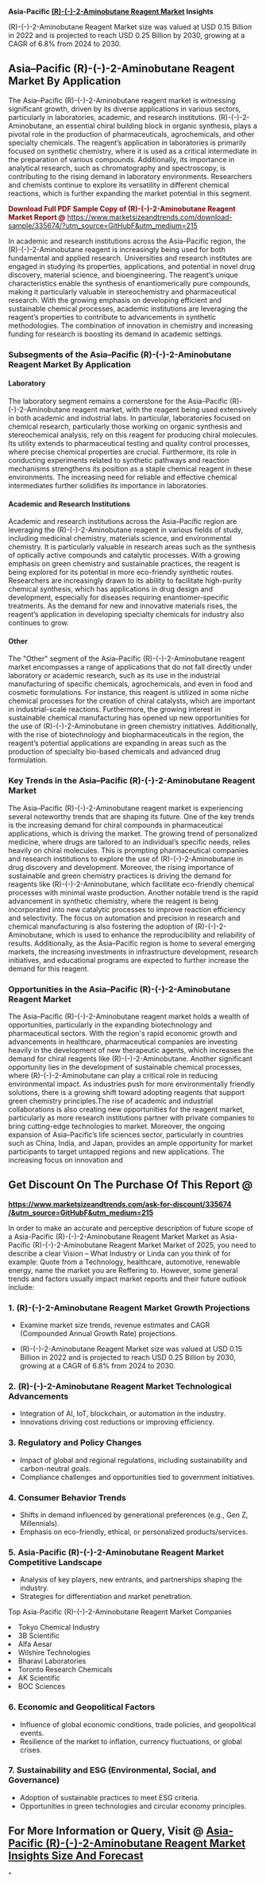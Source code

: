 <p><strong>Asia-Pacific&nbsp;<a href=""https://www.marketsizeandtrends.com/download-sample/335674/&amp;utm_source=GitHubF&amp;utm_medium=215"">(R)-(-)-2-Aminobutane Reagent Market</a> Insights</strong></p><p>(R)-(-)-2-Aminobutane Reagent Market size was valued at USD 0.15 Billion in 2022 and is projected to reach USD 0.25 Billion by 2030, growing at a CAGR of 6.8% from 2024 to 2030.</p><p><h2>Asia–Pacific (R)-(-)-2-Aminobutane Reagent Market By Application</h2>The Asia–Pacific (R)-(-)-2-Aminobutane reagent market is witnessing significant growth, driven by its diverse applications in various sectors, particularly in laboratories, academic, and research institutions. (R)-(-)-2-Aminobutane, an essential chiral building block in organic synthesis, plays a pivotal role in the production of pharmaceuticals, agrochemicals, and other specialty chemicals. The reagent’s application in laboratories is primarily focused on synthetic chemistry, where it is used as a critical intermediate in the preparation of various compounds. Additionally, its importance in analytical research, such as chromatography and spectroscopy, is contributing to the rising demand in laboratory environments. Researchers and chemists continue to explore its versatility in different chemical reactions, which is further expanding the market potential in this segment. <p><strong><span style="color: #800000;">Download Full PDF Sample Copy of (R)-(-)-2-Aminobutane Reagent Market Report @</span>&nbsp;</strong><a href="https://www.marketsizeandtrends.com/download-sample/335674/?utm_source=GitHubF&amp;utm_medium=215" target="_blank">https://www.marketsizeandtrends.com/download-sample/335674/?utm_source=GitHubF&amp;utm_medium=215</a></p>In academic and research institutions across the Asia–Pacific region, the (R)-(-)-2-Aminobutane reagent is increasingly being used for both fundamental and applied research. Universities and research institutes are engaged in studying its properties, applications, and potential in novel drug discovery, material science, and bioengineering. The reagent’s unique characteristics enable the synthesis of enantiomerically pure compounds, making it particularly valuable in stereochemistry and pharmaceutical research. With the growing emphasis on developing efficient and sustainable chemical processes, academic institutions are leveraging the reagent’s properties to contribute to advancements in synthetic methodologies. The combination of innovation in chemistry and increasing funding for research is boosting its demand in academic settings.<h3>Subsegments of the Asia–Pacific (R)-(-)-2-Aminobutane Reagent Market By Application</h3><h4>Laboratory</h4>The laboratory segment remains a cornerstone for the Asia–Pacific (R)-(-)-2-Aminobutane reagent market, with the reagent being used extensively in both academic and industrial labs. In particular, laboratories focused on chemical research, particularly those working on organic synthesis and stereochemical analysis, rely on this reagent for producing chiral molecules. Its utility extends to pharmaceutical testing and quality control processes, where precise chemical properties are crucial. Furthermore, its role in conducting experiments related to synthetic pathways and reaction mechanisms strengthens its position as a staple chemical reagent in these environments. The increasing need for reliable and effective chemical intermediates further solidifies its importance in laboratories.<h4>Academic and Research Institutions</h4>Academic and research institutions across the Asia–Pacific region are leveraging the (R)-(-)-2-Aminobutane reagent in various fields of study, including medicinal chemistry, materials science, and environmental chemistry. It is particularly valuable in research areas such as the synthesis of optically active compounds and catalytic processes. With a growing emphasis on green chemistry and sustainable practices, the reagent is being explored for its potential in more eco-friendly synthetic routes. Researchers are increasingly drawn to its ability to facilitate high-purity chemical synthesis, which has applications in drug design and development, especially for diseases requiring enantiomer-specific treatments. As the demand for new and innovative materials rises, the reagent’s application in developing specialty chemicals for industry also continues to grow.<h4>Other</h4>The "Other" segment of the Asia–Pacific (R)-(-)-2-Aminobutane reagent market encompasses a range of applications that do not fall directly under laboratory or academic research, such as its use in the industrial manufacturing of specific chemicals, agrochemicals, and even in food and cosmetic formulations. For instance, this reagent is utilized in some niche chemical processes for the creation of chiral catalysts, which are important in industrial-scale reactions. Furthermore, the growing interest in sustainable chemical manufacturing has opened up new opportunities for the use of (R)-(-)-2-Aminobutane in green chemistry initiatives. Additionally, with the rise of biotechnology and biopharmaceuticals in the region, the reagent’s potential applications are expanding in areas such as the production of specialty bio-based chemicals and advanced drug formulation.<h3>Key Trends in the Asia–Pacific (R)-(-)-2-Aminobutane Reagent Market</h3>The Asia–Pacific (R)-(-)-2-Aminobutane reagent market is experiencing several noteworthy trends that are shaping its future. One of the key trends is the increasing demand for chiral compounds in pharmaceutical applications, which is driving the market. The growing trend of personalized medicine, where drugs are tailored to an individual’s specific needs, relies heavily on chiral molecules. This is prompting pharmaceutical companies and research institutions to explore the use of (R)-(-)-2-Aminobutane in drug discovery and development. Moreover, the rising importance of sustainable and green chemistry practices is driving the demand for reagents like (R)-(-)-2-Aminobutane, which facilitate eco-friendly chemical processes with minimal waste production. Another notable trend is the rapid advancement in synthetic chemistry, where the reagent is being incorporated into new catalytic processes to improve reaction efficiency and selectivity. The focus on automation and precision in research and chemical manufacturing is also fostering the adoption of (R)-(-)-2-Aminobutane, which is used to enhance the reproducibility and reliability of results. Additionally, as the Asia–Pacific region is home to several emerging markets, the increasing investments in infrastructure development, research initiatives, and educational programs are expected to further increase the demand for this reagent.<h3>Opportunities in the Asia–Pacific (R)-(-)-2-Aminobutane Reagent Market</h3>The Asia–Pacific (R)-(-)-2-Aminobutane reagent market holds a wealth of opportunities, particularly in the expanding biotechnology and pharmaceutical sectors. With the region's rapid economic growth and advancements in healthcare, pharmaceutical companies are investing heavily in the development of new therapeutic agents, which increases the demand for chiral reagents like (R)-(-)-2-Aminobutane. Another significant opportunity lies in the development of sustainable chemical processes, where (R)-(-)-2-Aminobutane can play a critical role in reducing environmental impact. As industries push for more environmentally friendly solutions, there is a growing shift toward adopting reagents that support green chemistry principles.The rise of academic and industrial collaborations is also creating new opportunities for the reagent market, particularly as more research institutions partner with private companies to bring cutting-edge technologies to market. Moreover, the ongoing expansion of Asia–Pacific’s life sciences sector, particularly in countries such as China, India, and Japan, provides an ample opportunity for market participants to target untapped regions and new applications. The increasing focus on innovation and</p><h2><strong>Get Discount On The Purchase Of This Report @&nbsp;</strong></h2><p><strong><a href=""https://www.marketsizeandtrends.com/ask-for-discount/335674/&amp;utm_source=GitHubF&amp;utm_medium=215"" target=""_blank"">https://www.marketsizeandtrends.com/ask-for-discount/335674<br />/&amp;utm_source=GitHubF&amp;utm_medium=215</a></strong></p><p>In order to make an accurate and perceptive description of future scope of a Asia-Pacific&nbsp;(R)-(-)-2-Aminobutane Reagent Market Market as Asia-Pacific&nbsp;(R)-(-)-2-Aminobutane Reagent Market Market of 2025, you need to describe a clear Vision &ndash; What Industry or Linda can you think of for example: Quote from a Technology, healthcare, automotive, renewable energy, name the market you are Reffering to. However, some general trends and factors usually impact market reports and their future outlook include:</p><h3>1.&nbsp;<strong>(R)-(-)-2-Aminobutane Reagent Market Growth Projections</strong></h3><ul><li>Examine market size trends, revenue estimates and CAGR (Compounded Annual Growth Rate) projections.</li><li><p>(R)-(-)-2-Aminobutane Reagent Market size was valued at USD 0.15 Billion in 2022 and is projected to reach USD 0.25 Billion by 2030, growing at a CAGR of 6.8% from 2024 to 2030.</p></li></ul><h3>2.&nbsp;<strong>(R)-(-)-2-Aminobutane Reagent Market Technological Advancements</strong></h3><ul><li>Integration of AI, IoT, blockchain, or automation in the industry.</li><li>Innovations driving cost reductions or improving efficiency.</li></ul><h3>3.&nbsp;<strong>Regulatory and Policy Changes</strong></h3><ul><li>Impact of global and regional regulations, including sustainability and carbon-neutral goals.</li><li>Compliance challenges and opportunities tied to government initiatives.</li></ul><h3>4.&nbsp;<strong>Consumer Behavior Trends</strong></h3><ul><li>Shifts in demand influenced by generational preferences (e.g., Gen Z, Millennials).</li><li>Emphasis on eco-friendly, ethical, or personalized products/services.</li></ul><h3>5.&nbsp;<strong>Asia-Pacific (R)-(-)-2-Aminobutane Reagent Market Competitive Landscape</strong></h3><ul><li>Analysis of key players, new entrants, and partnerships shaping the industry.</li><li>Strategies for differentiation and market penetration.</li></ul><p data-pm-slice=""1 1 []"">Top Asia-Pacific (R)-(-)-2-Aminobutane Reagent Market Companies</p><div data-test-id=""""><p><li>Tokyo Chemical Industry</li><li> 3B Scientific</li><li> Alfa Aesar</li><li> Wilshire Technologies</li><li> Bharavi Laboratories</li><li> Toronto Research Chemicals</li><li> AK Scientific</li><li> BOC Sciences</li></p></div><h3>6.&nbsp;<strong>Economic and Geopolitical Factors</strong></h3><ul><li>Influence of global economic conditions, trade policies, and geopolitical events.</li><li>Resilience of the market to inflation, currency fluctuations, or global crises.</li></ul><h3>7.&nbsp;<strong>Sustainability and ESG (Environmental, Social, and Governance)</strong></h3><ul><li>Adoption of sustainable practices to meet ESG criteria.</li><li>Opportunities in green technologies and circular economy principles.</li></ul><h2><strong>For More Information or Query, Visit @&nbsp;</strong><a href=""https://www.verifiedmarketreports.com/product/r-2-aminobutane-reagent-market/"" target=""_blank"">Asia-Pacific (R)-(-)-2-Aminobutane Reagent Market Insights Size And Forecast</a></h2>"
